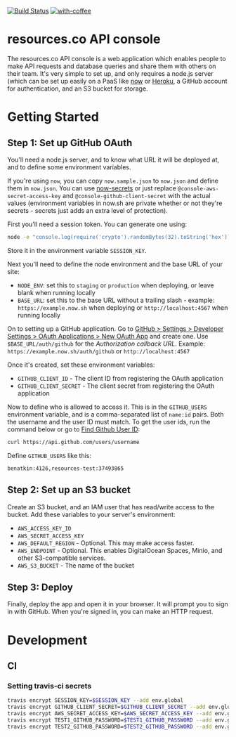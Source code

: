 [![Build Status](https://travis-ci.org/resources/console.svg?branch=master)](https://travis-ci.org/resources/console) [![with-coffee](https://img.shields.io/badge/made%20with-%E2%98%95%EF%B8%8Fcoffee-yellow.svg)](https://github.com/morajabi/with-coffee)

# resources.co API console

The resources.co API console is a web application which enables people to make
API requests and database queries and share them with others on their team.
It's very simple to set up, and only requires a node.js server (which can be
set up easily on a PaaS like [now](https://now.sh) or
[Heroku](https://heroku.com/), a GitHub account for authentication, and an S3
bucket for storage.

# Getting Started

## Step 1: Set up GitHub OAuth

You'll need a node.js server, and to know what URL it will be deployed at,
and to define some environment variables.

If you're using `now`, you can copy `now.sample.json` to `now.json` and
define them in `now.json`. You can use
[now-secrets](https://zeit.co/blog/environment-variables-secrets) or just
replace `@console-aws-secret-access-key` and
`@console-github-client-secret` with the actual values (environment
variables in now.sh are private whether or not they're secrets - secrets
just adds an extra level of protection).

First you'll need a session token. You can generate one using:

``` bash
node -e "console.log(require('crypto').randomBytes(32).toString('hex'))"
```

Store it in the environment variable `SESSION_KEY`.

Next you'll need to define the node environment and the base URL of
your site:

- `NODE_ENV`: set this to `staging` or `production` when deploying, or
    leave blank when running locally
- `BASE_URL`: set this to the base URL without a trailing slash - example:
    `https://example.now.sh` when deploying or `http://localhost:4567`
    when running locally

On to setting up a GitHub application. Go to [GitHub > Settings >
Developer Settings > OAuth Applications > New OAuth
App](https://github.com/settings/applications/new) and create one. Use
`$BASE_URL/auth/github` for the *Authorization callback URL*. Example:
`https://example.now.sh/auth/github` or `http://localhost:4567`

Once it's created, set these environment variables:

- `GITHUB_CLIENT_ID` - The client ID from registering the OAuth application
- `GITHUB_CLIENT_SECRET` - The client secret from registering the OAuth
    application

Now to define who is allowed to access it. This is in the `GITHUB_USERS`
environment variable, and is a comma-separated list of `name:id` pairs.
Both the username and the user ID must match. To get the user ids, run
the command below or go to [Find Github User
ID](https://caius.github.io/github_id/):

``` bash
curl https://api.github.com/users/username
```

Define `GITHUB_USERS` like this:

`benatkin:4126,resources-test:37493865`

## Step 2: Set up an S3 bucket

Create an S3 bucket, and an IAM user that has read/write access to the bucket.
Add these variables to your server's environment:

- `AWS_ACCESS_KEY_ID`
- `AWS_SECRET_ACCESS_KEY`
- `AWS_DEFAULT_REGION` - Optional. This may make access faster.
- `AWS_ENDPOINT` - Optional. This enables DigitalOcean Spaces, Minio, and other S3-compatible services.
- `AWS_S3_BUCKET` - The name of the bucket

## Step 3: Deploy

Finally, deploy the app and open it in your browser. It will prompt you to sign
in with GitHub. When you're signed in, you can make an HTTP request.

# Development

## CI

### Setting travis-ci secrets

``` bash
travis encrypt SESSION_KEY=$SESSION_KEY --add env.global
travis encrypt GITHUB_CLIENT_SECRET=$GITHUB_CLIENT_SECRET --add env.global
travis encrypt AWS_SECRET_ACCESS_KEY=$AWS_SECRET_ACCESS_KEY --add env.global
travis encrypt TEST1_GITHUB_PASSWORD=$TEST1_GITHUB_PASSWORD --add env.global
travis encrypt TEST2_GITHUB_PASSWORD=$TEST2_GITHUB_PASSWORD --add env.global
```
